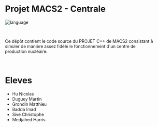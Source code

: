 # Projet MACS2 - Centrale

![language](https://img.shields.io/badge/language-C%2B%2B-0052cf)

<br/>

Ce dépôt contient le code source du PROJET C++ de MACS2 consistant à simuler de manière assez fidèle le fonctionnement d'un centre de production nucléaire.

<br/>

# Eleves

* Hu Nicolas
* Duguey Martin
* Grondin Matthieu
* Badda Imad
* Sive Christophe
* Medjahed Harris 
